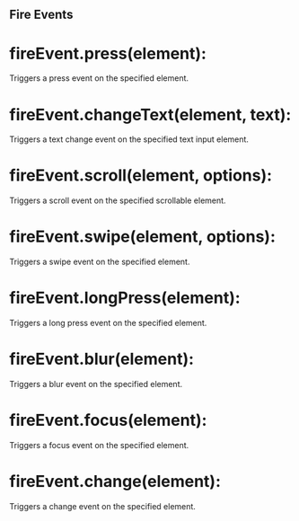 ## Fire Events

# fireEvent.press(element):
Triggers a press event on the specified element.

# fireEvent.changeText(element, text):
Triggers a text change event on the specified text input element.

# fireEvent.scroll(element, options):
Triggers a scroll event on the specified scrollable element.

# fireEvent.swipe(element, options):
Triggers a swipe event on the specified element.

# fireEvent.longPress(element):
Triggers a long press event on the specified element.

# fireEvent.blur(element):
Triggers a blur event on the specified element.

# fireEvent.focus(element):
Triggers a focus event on the specified element.

# fireEvent.change(element):
Triggers a change event on the specified element.